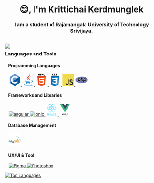 <h1 align="center">😊, I'm Krittichai Kerdmunglek</h1>
<h3 align="center">
    I am a student of Rajamangala University of Technology Srivijaya.
</h3>
<br />
<img align="right" width="600"
    src="https://media1.giphy.com/media/v1.Y2lkPTc5MGI3NjExZTNoeXpmeG10MnZ5c24yeHRmNDh1M21ieHR4YTZ0aml5MGNheXg2MiZlcD12MV9pbnRlcm5hbF9naWZfYnlfaWQmY3Q9cw/TlJnjhxkB65h6gKEjX/giphy.webp">

<h3 align="left">Languages and Tools</h3>
<h4 align="left">&nbsp;&nbsp;&nbsp;Programming Languages</h4>
    <p align="left">&nbsp;&nbsp;
        <a href="https://www.cprogramming.com/" target="_blank" rel="noreferrer">
            <img src="https://raw.githubusercontent.com/devicons/devicon/master/icons/c/c-original.svg" alt="c"  margin-left="100px" width="40" height="40" />
        </a>
        <a href="https://www.java.com" target="_blank" rel="noreferrer">
            <img src="https://raw.githubusercontent.com/devicons/devicon/master/icons/java/java-original.svg" alt="java" width="40" height="40" />
        </a>
        <a href="https://www.w3.org/html/" target="_blank" rel="noreferrer">
            <img src="https://raw.githubusercontent.com/devicons/devicon/master/icons/html5/html5-original-wordmark.svg" alt="html5" width="40" height="40" />
        </a>
        <a href="https://www.w3schools.com/css/" target="_blank" rel="noreferrer">
            <img src="https://raw.githubusercontent.com/devicons/devicon/master/icons/css3/css3-original-wordmark.svg" alt="css3" width="40" height="40" />
        </a>
        <a href="https://developer.mozilla.org/en-US/docs/Web/JavaScript" target="_blank" rel="noreferrer">
            <img src="https://raw.githubusercontent.com/devicons/devicon/master/icons/javascript/javascript-original.svg" alt="javascript" width="40" height="40" />
        </a>
        <a href="https://www.php.net" target="_blank" rel="noreferrer">
            <img src="https://raw.githubusercontent.com/devicons/devicon/master/icons/php/php-original.svg" alt="php" width="40" height="40" />
        </a>
    </p>
<h4 align="left">&nbsp;&nbsp;&nbsp;Frameworks and Libraries</h4>
    <p align="left">&nbsp;&nbsp;
        <a href="https://angular.io" target="_blank" rel="noreferrer">
            <img src="https://angular.io/assets/images/logos/angular/angular.svg" alt="angular" width="40" height="40" />
        </a>
        <a href="https://ionicframework.com" target="_blank" rel="noreferrer"> 
            <img src="https://upload.wikimedia.org/wikipedia/commons/d/d1/Ionic_Logo.svg" alt="ionic" width="40" height="40"/> 
        </a>
        <a href="https://reactjs.org/" target="_blank" rel="noreferrer"> 
            <img src="https://raw.githubusercontent.com/devicons/devicon/master/icons/react/react-original-wordmark.svg" alt="react" width="40" height="40"/> 
        </a>
        <a href="https://vuejs.org/" target="_blank" rel="noreferrer"> 
            <img src="https://raw.githubusercontent.com/devicons/devicon/master/icons/vuejs/vuejs-original-wordmark.svg" alt="vuejs" width="40" height="40"/> 
        </a>
    </p>
<h4 align="left">&nbsp;&nbsp;&nbsp;Database Management</h4>
    <p align="left">&nbsp;&nbsp;
        <a href="https://www.mysql.com/" target="_blank" rel="noreferrer">
            <img src="https://raw.githubusercontent.com/devicons/devicon/master/icons/mysql/mysql-original-wordmark.svg" alt="mysql" width="40" height="40" />
        </a>
    </p>
<h4 align="left">&nbsp;&nbsp;&nbsp;UX/UI & Tool</h4>
    <p align="left">&nbsp;&nbsp;
        <a href="https://www.figma.com/" target="_blank" rel="noreferrer">
            <img src="https://raw.githubusercontent.com/danielcranney/readme-generator/main/public/icons/skills/figma-colored.svg" width="36" height="40" alt="Figma" />
        </a>
        <a href="https://www.adobe.com/uk/products/photoshop.html" target="_blank" rel="noreferrer">
            <img src="https://raw.githubusercontent.com/danielcranney/readme-generator/main/public/icons/skills/photoshop-colored.svg" width="36" height="40" alt="Photoshop" />
        </a>
    </p>

<a href="https://github.com/Krittichai-k" align="left">
    <img src="https://github-readme-stats.vercel.app/api/top-langs/?username=Krittichai-k&langs_count=10&title_color=ef4444&text_color=ffffff&icon_color=ef4444&bg_color=000000&hide_border=true&locale=en&custom_title=Top%20%Languages"alt="Top Languages" />
</a>
